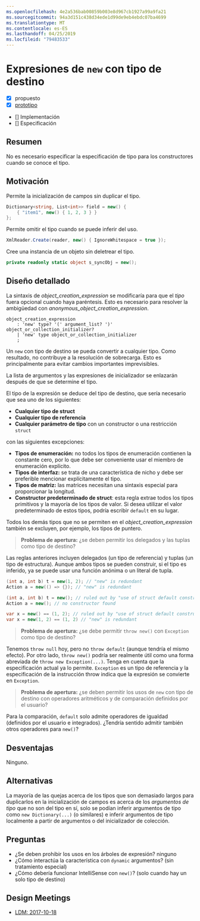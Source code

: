 ```yaml
---
ms.openlocfilehash: 4e2a536bab00859b003e8d967cb1927a99a9fa21
ms.sourcegitcommit: 94a3d151c438d34ede1d99de9eb4ebdc07ba4699
ms.translationtype: MT
ms.contentlocale: es-ES
ms.lasthandoff: 04/25/2019
ms.locfileid: "79483533"
---
```


# <a name="target-typed-new-expressions"></a>Expresiones de `new` con tipo de destino

* [x] propuesto
* [x] [prototipo](https://github.com/alrz/roslyn/tree/features/target-typed-new)
* [] Implementación
* [] Especificación

## <a name="summary"></a>Resumen
[summary]: #summary

No es necesario especificar la especificación de tipo para los constructores cuando se conoce el tipo. 

## <a name="motivation"></a>Motivación
[motivation]: #motivation

Permite la inicialización de campos sin duplicar el tipo.
```cs
Dictionary<string, List<int>> field = new() {
    { "item1", new() { 1, 2, 3 } }
};
```
Permite omitir el tipo cuando se puede inferir del uso.
```cs
XmlReader.Create(reader, new() { IgnoreWhitespace = true });
```
Cree una instancia de un objeto sin deletrear el tipo.
```cs
private readonly static object s_syncObj = new();
```
## <a name="detailed-design"></a>Diseño detallado
[design]: #detailed-design

La sintaxis de *object_creation_expression* se modificaría para que el *tipo* fuera opcional cuando haya paréntesis. Esto es necesario para resolver la ambigüedad con *anonymous_object_creation_expression*.
```antlr
object_creation_expression
    : 'new' type? '(' argument_list? ')' object_or_collection_initializer?
    | 'new' type object_or_collection_initializer
    ;
```
Un `new` con tipo de destino se pueda convertir a cualquier tipo. Como resultado, no contribuye a la resolución de sobrecarga. Esto es principalmente para evitar cambios importantes imprevisibles.

La lista de argumentos y las expresiones de inicializador se enlazarán después de que se determine el tipo.

El tipo de la expresión se deduce del tipo de destino, que sería necesario que sea uno de los siguientes:

- **Cualquier tipo de struct**
- **Cualquier tipo de referencia**
- **Cualquier parámetro de tipo** con un constructor o una restricción `struct`

con las siguientes excepciones:

- **Tipos de enumeración:** no todos los tipos de enumeración contienen la constante cero, por lo que debe ser conveniente usar el miembro de enumeración explícito.
- **Tipos de interfaz:** se trata de una característica de nicho y debe ser preferible mencionar explícitamente el tipo.
- **Tipos de matriz:** las matrices necesitan una sintaxis especial para proporcionar la longitud.
- **Constructor predeterminado de struct**: esta regla extrae todos los tipos primitivos y la mayoría de los tipos de valor. Si desea utilizar el valor predeterminado de estos tipos, podría escribir `default` en su lugar.

Todos los demás tipos que no se permiten en el *object_creation_expression* también se excluyen, por ejemplo, los tipos de puntero.

> **Problema de apertura:** ¿se deben permitir los delegados y las tuplas como tipo de destino?

Las reglas anteriores incluyen delegados (un tipo de referencia) y tuplas (un tipo de estructura). Aunque ambos tipos se pueden construir, si el tipo es inferido, ya se puede usar una función anónima o un literal de tupla.
```cs
(int a, int b) t = new(1, 2); // "new" is redundant
Action a = new(() => {}); // "new" is redundant

(int a, int b) t = new(); // ruled out by "use of struct default constructor"
Action a = new(); // no constructor found

var x = new() == (1, 2); // ruled out by "use of struct default constructor"
var x = new(1, 2) == (1, 2) // "new" is redundant
```


> **Problema de apertura:** ¿se debe permitir `throw new()` con `Exception` como tipo de destino?

Tenemos `throw null` hoy, pero no `throw default` (aunque tendría el mismo efecto). Por otro lado, `throw new()` podría ser realmente útil como una forma abreviada de `throw new Exception(...)`. Tenga en cuenta que la especificación actual ya lo permite. `Exception` es un tipo de referencia y la especificación de la instrucción throw indica que la expresión se convierte en `Exception`.

> **Problema de apertura:** ¿se deben permitir los usos de `new` con tipo de destino con operadores aritméticos y de comparación definidos por el usuario?

Para la comparación, `default` solo admite operadores de igualdad (definidos por el usuario e integrados). ¿Tendría sentido admitir también otros operadores para `new()`?

## <a name="drawbacks"></a>Desventajas
[drawbacks]: #drawbacks

Ninguno.

## <a name="alternatives"></a>Alternativas
[alternatives]: #alternatives

La mayoría de las quejas acerca de los tipos que son demasiado largos para duplicarlos en la inicialización de campos es acerca de los *argumentos de tipo* que no son del tipo en sí, solo se podían inferir argumentos de tipo como `new Dictionary(...)` (o similares) e inferir argumentos de tipo localmente a partir de argumentos o del inicializador de colección.

## <a name="questions"></a>Preguntas
[questions]: #questions

- ¿Se deben prohibir los usos en los árboles de expresión? ninguno
- ¿Cómo interactúa la característica con `dynamic` argumentos? (sin tratamiento especial)
- ¿Cómo debería funcionar IntelliSense con `new()`? (solo cuando hay un solo tipo de destino)
## <a name="design-meetings"></a>Design Meetings

- [LDM: 2017-10-18](https://github.com/dotnet/csharplang/blob/master/meetings/2017/LDM-2017-10-18.md#100)
